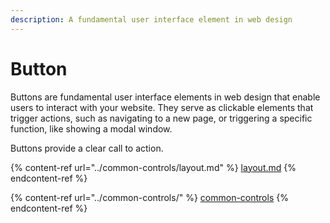 ```yaml
---
description: A fundamental user interface element in web design
---
```


# Button

Buttons are fundamental user interface elements in web design that enable users to interact with your website. They serve as clickable elements that trigger actions, such as navigating to a new page, or triggering a specific function, like showing a modal window.

Buttons provide a clear call to action.

{% content-ref url="../common-controls/layout.md" %}
[layout.md](../common-controls/layout.md)
{% endcontent-ref %}



{% content-ref url="../common-controls/" %}
[common-controls](../common-controls/)
{% endcontent-ref %}

